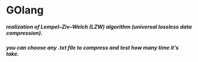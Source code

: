 # GOlang

##### realization of Lempel–Ziv–Welch (LZW) algorithm (universal lossless data compression).


##### you can choose any .txt file to compress and test how many time it's take.